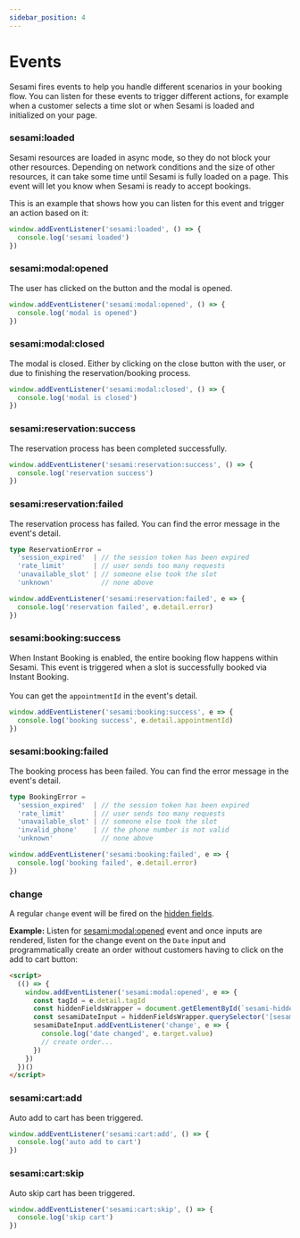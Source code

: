 ```yaml
---
sidebar_position: 4
---
```


# Events

Sesami fires events to help you handle different scenarios in your booking flow. You can listen for these events to trigger different actions, for example when a customer selects a time slot or when Sesami is loaded and initialized on your page.

### sesami:loaded
Sesami resources are loaded in async mode, so they do not block your other resources. Depending on network conditions and the size of other resources, it can take some time until Sesami is fully loaded on a page. This event will let you know when Sesami is ready to accept bookings.

This is an example that shows how you can listen for this event and trigger an action based on it:

```js
window.addEventListener('sesami:loaded', () => {
  console.log('sesami loaded')
})
```

### sesami:modal:opened
The user has clicked on the button and the modal is opened.

```js
window.addEventListener('sesami:modal:opened', () => {
  console.log('modal is opened')
})
```

### sesami:modal:closed
The modal is closed. Either by clicking on the close button with the user, or due to finishing the reservation/booking process.

```js
window.addEventListener('sesami:modal:closed', () => {
  console.log('modal is closed')
})
```

### sesami:reservation:success
The reservation process has been completed successfully.

```js
window.addEventListener('sesami:reservation:success', () => {
  console.log('reservation success')
})
```

### sesami:reservation:failed
The reservation process has failed. You can find the error message in the event's detail.

```ts
type ReservationError =
  'session_expired'  | // the session token has been expired
  'rate_limit'       | // user sends too many requests
  'unavailable_slot' | // someone else took the slot
  'unknown'            // none above
```

```js
window.addEventListener('sesami:reservation:failed', e => {
  console.log('reservation failed', e.detail.error)
})
```

### sesami:booking:success
When Instant Booking is enabled, the entire booking flow happens within Sesami. This event is triggered when a slot is successfully booked via Instant Booking.<br></br>
You can get the `appointmentId` in the event's detail.

```js
window.addEventListener('sesami:booking:success', e => {
  console.log('booking success', e.detail.appointmentId)
})
```

### sesami:booking:failed
The booking process has been failed. You can find the error message in the event's detail.

```ts
type BookingError =
  'session_expired'  | // the session token has been expired
  'rate_limit'       | // user sends too many requests
  'unavailable_slot' | // someone else took the slot
  'invalid_phone'    | // the phone number is not valid
  'unknown'            // none above
```

```js
window.addEventListener('sesami:booking:failed', e => {
  console.log('booking failed', e.detail.error)
})
```

### change

A regular `change` event will be fired on the [hidden fields](/docs/sesami-experience/quick-start/#sesami-hidden-fields).

**Example:** Listen for [sesami:modal:opened](#sesamimodalopened) event and once inputs are rendered, listen for the change event on the `Date` input and programmatically create an order without customers having to click on the add to cart button:

```html
<script>
  (() => {
    window.addEventListener('sesami:modal:opened', e => {
      const tagId = e.detail.tagId
      const hiddenFieldsWrapper = document.getElementById(`sesami-hidden-fields-${tagId}`)
      const sesamiDateInput = hiddenFieldsWrapper.querySelector('[sesami-hidden-date]')
      sesamiDateInput.addEventListener('change', e => {
        console.log('date changed', e.target.value)
        // create order...
      })
    })
  })()
</script>
```

### sesami:cart:add
Auto add to cart has been triggered.

```js
window.addEventListener('sesami:cart:add', () => {
  console.log('auto add to cart')
})
```

### sesami:cart:skip
Auto skip cart has been triggered.

```js
window.addEventListener('sesami:cart:skip', () => {
  console.log('skip cart')
})
```
